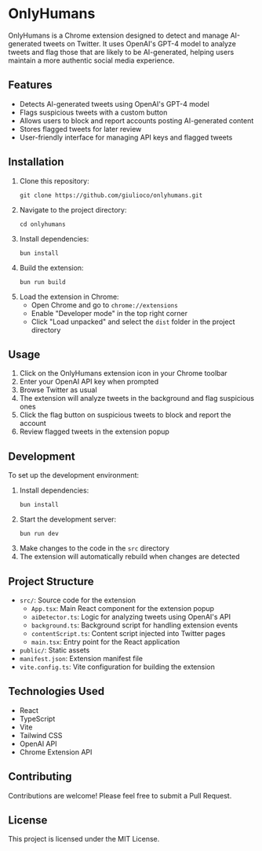 # OnlyHumans

OnlyHumans is a Chrome extension designed to detect and manage AI-generated tweets on Twitter. It uses OpenAI's GPT-4 model to analyze tweets and flag those that are likely to be AI-generated, helping users maintain a more authentic social media experience.

## Features

- Detects AI-generated tweets using OpenAI's GPT-4 model
- Flags suspicious tweets with a custom button
- Allows users to block and report accounts posting AI-generated content
- Stores flagged tweets for later review
- User-friendly interface for managing API keys and flagged tweets

## Installation

1. Clone this repository:
   ```
   git clone https://github.com/giulioco/onlyhumans.git
   ```
2. Navigate to the project directory:
   ```
   cd onlyhumans
   ```
3. Install dependencies:
   ```
   bun install
   ```
4. Build the extension:
   ```
   bun run build
   ```
5. Load the extension in Chrome:
   - Open Chrome and go to `chrome://extensions`
   - Enable "Developer mode" in the top right corner
   - Click "Load unpacked" and select the `dist` folder in the project directory

## Usage

1. Click on the OnlyHumans extension icon in your Chrome toolbar
2. Enter your OpenAI API key when prompted
3. Browse Twitter as usual
4. The extension will analyze tweets in the background and flag suspicious ones
5. Click the flag button on suspicious tweets to block and report the account
6. Review flagged tweets in the extension popup

## Development

To set up the development environment:

1. Install dependencies:
   ```
   bun install
   ```
2. Start the development server:
   ```
   bun run dev
   ```
3. Make changes to the code in the `src` directory
4. The extension will automatically rebuild when changes are detected

## Project Structure

- `src/`: Source code for the extension
  - `App.tsx`: Main React component for the extension popup
  - `aiDetector.ts`: Logic for analyzing tweets using OpenAI's API
  - `background.ts`: Background script for handling extension events
  - `contentScript.ts`: Content script injected into Twitter pages
  - `main.tsx`: Entry point for the React application
- `public/`: Static assets
- `manifest.json`: Extension manifest file
- `vite.config.ts`: Vite configuration for building the extension

## Technologies Used

- React
- TypeScript
- Vite
- Tailwind CSS
- OpenAI API
- Chrome Extension API

## Contributing

Contributions are welcome! Please feel free to submit a Pull Request.

## License

This project is licensed under the MIT License.
